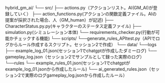 hybrid_gm_ai/
└── src/
    ├── actions.py（アクションリスト。AI(GM_AI)が登録していく）
    ├── action_functions.py(アクションの関数定義ファイル。AIの提案が採択された場合、人（GM_human）が記述)
    ├── CharacterStatus.py.py(キャラクターのステータス定義ファイル)
    ├── simulation.py(シミュレーション本体)
    └── requirements_checker.py(行動が可能かチェックする機能)
└── scripts/
    └──generate_rules_APItest.py（APIでログからルール作成するスクリプト。セッション2で作成）
└── data/
    └──logs
        ├── example_log_01.json(セッション1でchatgptが作成したダミーログ)
        └── gameplay_log.json（セッション2でサンプルとして録った実際のログ）
    └──rules
        └── example_rules_01.json(セッション1でchatgptがexample_log_01.jsonから作成したルール)
        └── ai_generated_rules.json（セッション2で実際のログgameplay_log.jsonから作成したルール）